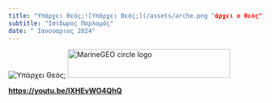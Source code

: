 ```yaml
---
title: "Υπάρχει Θεός;![Υπάρχει Θεός;](/assets/arche.png "άρχει ο Θεός")."
subtitle: "Ισίδωρος Παρλαμάς"
date: " Ιανουαριος 2024"
---
```


![Υπάρχει Θεός;](/aasets/arche.png "άρχει ο Θεός")
<img src="/assets/arche.png" alt="MarineGEO circle logo" style="height: 57px; width:321px;"/>

**https://youtu.be/lXHEvWO4QhQ**


